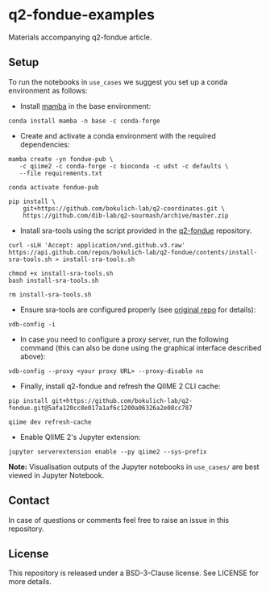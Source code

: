# q2-fondue-examples
Materials accompanying q2-fondue article.

## Setup
To run the notebooks in `use_cases` we suggest you set up a conda environment as follows:

* Install [mamba](https://github.com/mamba-org/mamba) in the base environment:
```shell
conda install mamba -n base -c conda-forge
```
* Create and activate a conda environment with the required dependencies:
```shell
mamba create -yn fondue-pub \
   -c qiime2 -c conda-forge -c bioconda -c udst -c defaults \
   --file requirements.txt
```
```shell
conda activate fondue-pub
```
```shell
pip install \
    git+https://github.com/bokulich-lab/q2-coordinates.git \
    https://github.com/dib-lab/q2-sourmash/archive/master.zip
```
* Install sra-tools using the script provided in the [q2-fondue](https://github.com/bokulich-lab/q2-fondue) repository.
```shell
curl -sLH 'Accept: application/vnd.github.v3.raw' https://api.github.com/repos/bokulich-lab/q2-fondue/contents/install-sra-tools.sh > install-sra-tools.sh

chmod +x install-sra-tools.sh
bash install-sra-tools.sh

rm install-sra-tools.sh
```
* Ensure sra-tools are configured properly (see [original repo](https://github.com/bokulich-lab/q2-fondue#installation) for details):
```shell
vdb-config -i
```
* In case you need to configure a proxy server, run the following command 
(this can also be done using the graphical interface described above):
```shell
vdb-config --proxy <your proxy URL> --proxy-disable no
```
* Finally, install q2-fondue and refresh the QIIME 2 CLI cache:
```shell
pip install git+https://github.com/bokulich-lab/q2-fondue.git@5afa120cc8e017a1af6c1200a06326a2e08cc787

qiime dev refresh-cache
```
* Enable QIIME 2's Jupyter extension:
```shell
jupyter serverextension enable --py qiime2 --sys-prefix
```    

**Note:** Visualisation outputs of the Jupyter notebooks in `use_cases/` are best viewed in Jupyter Notebook.      

## Contact

In case of questions or comments feel free to raise an issue in this repository. 


## License

This repository  is released under a BSD-3-Clause license. See LICENSE for more details.
